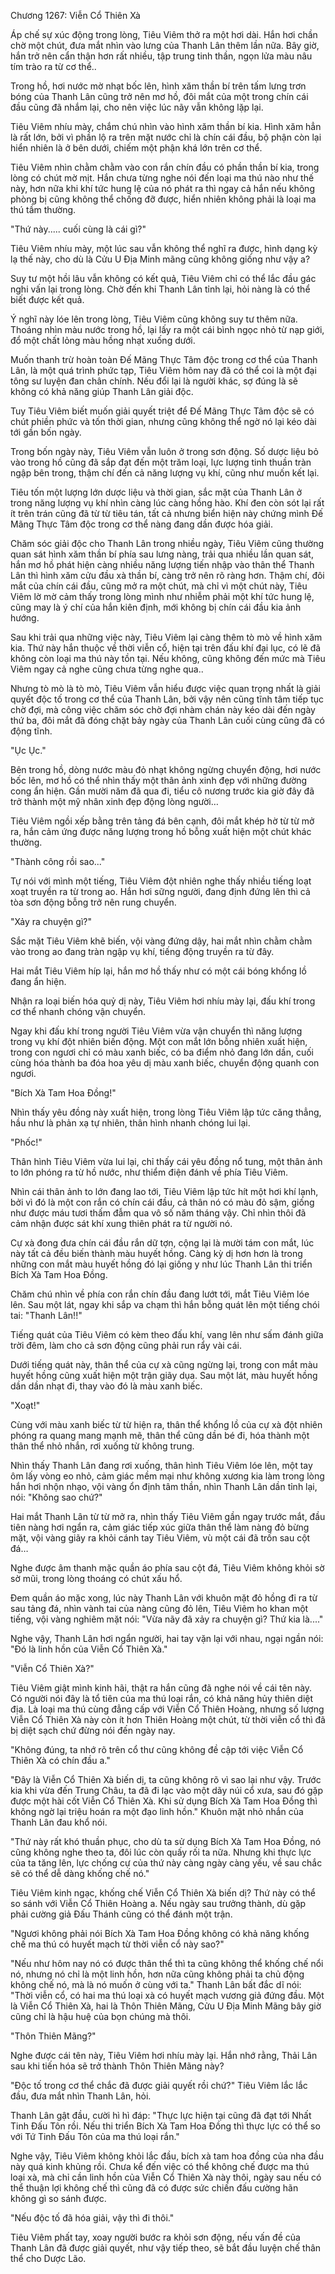




Chương 1267: Viễn Cổ Thiên Xà


Áp chế sự xúc động trong lòng, Tiêu Viêm thở ra một hơi dài. Hắn hơi chần chờ một chút, đưa mắt nhìn vào lưng của Thanh Lân thêm lần nữa. Bây giờ, hắn trở nên cẩn thận hơn rất nhiều, tập trung tinh thần, ngọn lửa màu nâu tím trào ra từ cơ thể..

Trong hồ, hơi nước mờ nhạt bốc lên, hình xăm thần bí trên tấm lưng trơn bóng của Thanh Lân cũng trở nên mơ hồ, đôi mắt của một trong chín cái đầu cũng đã nhắm lại, cho nên việc lúc nãy vẫn không lặp lại.

Tiêu Viêm nhíu mày, chắm chú nhìn vào hình xăm thần bí kia. Hình xăm hẳn là rất lớn, bởi vì phần lộ ra trên mặt nước chỉ là chín cái đầu, bộ phận còn lại hiển nhiên là ở bên dưới, chiếm một phận khá lớn trên cơ thể.

Tiêu Viêm nhìn chằm chằm vào con rắn chín đầu có phần thần bí kia, trong lòng có chút mờ mịt. Hắn chưa từng nghe nói đến loại ma thú nào như thế này, hơn nữa khi khí tức hung lệ của nó phát ra thì ngay cả hắn nếu không phòng bị cũng không thể chống đỡ được, hiển nhiên không phải là loại ma thú tầm thường.

"Thứ này..... cuối cùng là cái gì?"

Tiêu Viêm nhíu mày, một lúc sau vẫn không thể nghĩ ra được, hình dạng kỳ lạ thế này, cho dù là Cửu U Địa Minh mãng cũng không giống như vậy a?

Suy tư một hồi lâu vẫn không có kết quả, Tiêu Viêm chỉ có thể lắc đầu gác nghi vấn lại trong lòng. Chờ đến khi Thanh Lân tỉnh lại, hỏi nàng là có thể biết được kết quả.

Ý nghĩ này lóe lên trong lòng, Tiêu Viêm cũng không suy tư thêm nữa. Thoáng nhìn màu nước trong hồ, lại lấy ra một cái bình ngọc nhỏ từ nạp giới, đổ một chất lỏng màu hồng nhạt xuống dưới.

Muốn thanh trừ hoàn toàn Đế Mãng Thực Tâm độc trong cơ thể của Thanh Lân, là một quá trình phức tạp, Tiêu Viêm hôm nay đã có thể coi là một đại tông sư luyện đan chân chính. Nếu đổi lại là người khác, sợ đúng là sẽ không có khả năng giúp Thanh Lân giải độc.

Tuy Tiêu Viêm biết muốn giải quyết triệt để Đế Mãng Thực Tâm độc sẽ có chút phiền phức và tốn thời gian, nhưng cũng không thể ngờ nó lại kéo dài tới gần bốn ngày.

Trong bốn ngày này, Tiêu Viêm vẫn luôn ở trong sơn động. Số dược liệu bỏ vào trong hồ cũng đã sắp đạt đến một trăm loại, lực lượng tinh thuần tràn ngập bên trong, thậm chí đến cả năng lượng vụ khí, cũng như muốn kết lại.

Tiêu tốn một lượng lớn dược liệu và thời gian, sắc mặt của Thanh Lân ở trong năng lượng vụ khí nhìn càng lúc càng hồng hào. Khí đen còn sót lại rất ít trên trán cũng đã từ từ tiêu tán, tất cả nhưng biển hiện này chứng mình Đế Mãng Thực Tâm độc trong cơ thể nàng đang dần được hóa giải.

Chăm sóc giải độc cho Thanh Lân trong nhiều ngày, Tiêu Viêm cũng thường quan sát hình xăm thần bí phía sau lưng nàng, trải qua nhiều lần quan sát, hắn mơ hồ phát hiện càng nhiều năng lượng tiến nhập vào thân thể Thanh Lân thì hình xăm cửu đầu xà thần bí, càng trở nên rõ ràng hơn. Thậm chí, đôi mắt của chín cái đầu, cũng mở ra một chút, mà chỉ vì một chút này, Tiêu Viêm lờ mờ cảm thấy trong lòng mình như nhiễm phải một khí tức hung lệ, cũng may là ý chí của hắn kiên định, mới không bị chín cái đầu kia ảnh hướng.

Sau khi trải qua những việc này, Tiêu Viêm lại càng thêm tò mò về hình xăm kia. Thứ này hắn thuộc về thời viễn cổ, hiện tại trên đấu khí đại lục, có lẽ đã không còn loại ma thú này tồn tại. Nếu không, cũng không đến mức mà Tiêu Viêm ngay cả nghe cũng chưa từng nghe qua..

Nhưng tò mò là tò mò, Tiêu Viêm vẫn hiểu được việc quan trọng nhất là giải quyết độc tố trong cơ thể của Thanh Lân, bởi vậy nên cũng tĩnh tâm tiếp tục chờ đợi, mà công việc chăm sóc chờ đợi nhàm chán này kéo dài đến ngày thứ ba, đôi mắt đã đóng chặt bảy ngày của Thanh Lân cuối cùng cũng đã có động tĩnh.

"Ục Ục."

Bên trong hồ, dòng nước màu đỏ nhạt không ngừng chuyển động, hơi nước bốc lên, mơ hồ có thể nhìn thấy một thân ảnh xinh đẹp với những đường cong ẩn hiện. Gần mười năm đã qua đi, tiểu cô nương trước kia giờ đây đã trở thành một mỹ nhân xinh đẹp động lòng người…

Tiêu Viêm ngồi xếp bằng trên tảng đá bên cạnh, đôi mắt khép hờ từ từ mở ra, hắn cảm ứng được năng lượng trong hồ bỗng xuất hiện một chút khác thường.

"Thành công rồi sao..."

Tự nói với mình một tiếng, Tiêu Viêm đột nhiên nghe thấy nhiều tiếng loạt xoạt truyền ra từ trong ao. Hắn hơi sững người, đang định đứng lên thì cả tòa sơn động bỗng trở nên rung chuyển.

"Xảy ra chuyện gì?"

Sắc mặt Tiêu Viêm khẽ biến, vội vàng đứng dậy, hai mắt nhìn chằm chằm vào trong ao đang tràn ngập vụ khí, tiếng động truyền ra từ đây.

Hai mắt Tiêu Viêm híp lại, hắn mơ hồ thấy như có một cái bóng khổng lồ đang ẩn hiện.

Nhận ra loại biến hóa quỷ dị này, Tiêu Viêm hơi nhíu mày lại, đấu khí trong cơ thể nhanh chóng vận chuyển.

Ngay khi đấu khí trong người Tiêu Viêm vừa vận chuyển thì năng lượng trong vụ khí đột nhiên biến động. Một con mắt lớn bỗng nhiên xuất hiện, trong con ngươi chỉ có màu xanh biếc, có ba điểm nhỏ đang lớn dần, cuối cùng hóa thành ba đóa hoa yêu dị màu xanh biếc, chuyển động quanh con ngươi.

"Bích Xà Tam Hoa Đồng!"

Nhìn thấy yêu đồng này xuất hiện, trong lòng Tiêu Viêm lập tức căng thẳng, hầu như là phản xạ tự nhiên, thân hình nhanh chóng lui lại.

"Phốc!"

Thân hình Tiêu Viêm vừa lui lại, chỉ thấy cái yêu đồng nổ tung, một thân ảnh to lớn phóng ra từ hồ nước, như thiểm điện đánh về phía Tiêu Viêm.

Nhìn cái thân ảnh to lớn đang lao tới, Tiêu Viêm lập tức hít một hơi khí lạnh, bởi vì đó là một con rắn có chín cái đầu, cả thân nó có màu đỏ sậm, giống như được máu tươi thấm đẫm qua vô số năm tháng vậy. Chỉ nhìn thôi đã cảm nhận được sát khí xung thiên phát ra từ người nó.

Cự xà đong đưa chín cái đầu rắn dữ tợn, cộng lại là mười tám con mắt, lúc này tất cả đều biến thành màu huyết hồng. Càng kỳ dị hơn hơn là trong những con mắt màu huyết hồng đó lại giống y như lúc Thanh Lân thi triển Bích Xà Tam Hoa Đồng.

Chăm chú nhìn về phía con rắn chín đầu đang lướt tới, mắt Tiêu Viêm lóe lên. Sau một lát, ngay khi sắp va chạm thì hắn bỗng quát lên một tiếng chói tai: "Thanh Lân!!"

Tiếng quát của Tiêu Viêm có kèm theo đấu khí, vang lên như sấm đánh giữa trời đêm, làm cho cả sơn động cũng phải run rẩy vài cái.

Dưới tiếng quát này, thân thể của cự xà cũng ngừng lại, trong con mắt màu huyết hồng cũng xuất hiện một trận giãy dụa. Sau một lát, màu huyết hồng dần dần nhạt đi, thay vào đó là màu xanh biếc.

"Xoạt!"

Cùng với màu xanh biếc từ từ hiện ra, thân thể khổng lồ của cự xà đột nhiên phóng ra quang mang mạnh mẽ, thân thể cũng dần bé đi, hóa thành một thân thể nhỏ nhắn, rơi xuống từ không trung.

Nhìn thấy Thanh Lân đang rơi xuống, thân hình Tiêu Viêm lóe lên, một tay ôm lấy vòng eo nhỏ, cảm giác mềm mại như không xương kia làm trong lòng hắn hơi nhộn nhạo, vội vàng ổn định tâm thần, nhìn Thanh Lân dần tỉnh lại, nói: "Không sao chứ?"

Hai mắt Thanh Lân từ từ mở ra, nhìn thấy Tiêu Viêm gần ngay trước mắt, đầu tiên nàng hơi ngẩn ra, cảm giác tiếp xúc giữa thân thể làm nàng đỏ bừng mặt, vội vàng giãy ra khỏi cánh tay Tiêu Viêm, vù một cái đã trốn sau cột đá…

Nghe được âm thanh mặc quần áo phía sau cột đá, Tiêu Viêm không khỏi sờ sờ mũi, trong lòng thoáng có chút xấu hổ.

Đem quần áo mặc xong, lúc này Thanh Lân với khuôn mặt đỏ hồng đi ra từ sau tảng đá, nhìn vành tai của nàng cũng đỏ lên, Tiêu Viêm ho khan một tiếng, vội vàng nghiêm mặt nói: "Vừa nãy đã xảy ra chuyện gì? Thứ kia là...."

Nghe vậy, Thanh Lân hơi ngẩn người, hai tay vặn lại với nhau, ngại ngần nói: "Đó là linh hồn của Viễn Cổ Thiên Xà."

"Viễn Cổ Thiên Xà?"

Tiêu Viêm giật mình kinh hãi, thật ra hắn cũng đã nghe nói về cái tên này. Có người nói đây là tổ tiên của ma thú loại rắn, có khả năng hủy thiên diệt địa. Là loại ma thú cùng đẳng cấp với Viễn Cổ Thiên Hoàng, nhưng số lượng Viễn Cổ Thiên Xà này còn ít hơn Thiên Hoàng một chút, từ thời viễn cổ thì đã bị diệt sạch chứ đừng nói đến ngày nay.

"Không đúng, ta nhớ rõ trên cổ thư cũng không đề cập tới việc Viễn Cổ Thiên Xà có chín đầu a."

"Đây là Viễn Cổ Thiên Xà biến dị, ta cũng không rõ vì sao lại như vậy. Trước kia khi vừa đến Trung Châu, ta đã đi lạc vào một dãy núi cổ xưa, sau đó gặp được một hài cốt Viễn Cổ Thiên Xà. Khi sử dụng Bích Xà Tam Hoa Đồng thì không ngờ lại triệu hoán ra một đạo linh hồn." Khuôn mặt nhỏ nhắn của Thanh Lân đau khổ nói.

"Thứ này rất khó thuần phục, cho dù ta sử dụng Bích Xà Tam Hoa Đồng, nó cũng không nghe theo ta, đôi lúc còn quấy rối ta nữa. Nhưng khi thực lực của ta tăng lên, lực chống cự của thứ này càng ngày càng yếu, về sau chắc sẽ có thể dễ dàng khống chế nó."

Tiêu Viêm kinh ngạc, khống chế Viễn Cổ Thiên Xà biến dị? Thứ này có thể so sánh với Viễn Cổ Thiên Hoàng a. Nếu ngày sau trưởng thành, dù gặp phải cường giả Đấu Thánh cũng có thể đánh một trận.

"Ngươi không phải nói Bích Xà Tam Hoa Đồng không có khả năng khống chế ma thú có huyết mạch từ thời viễn cổ này sao?"

"Nếu như hôm nay nó có được thân thể thì ta cũng không thể khống chế nổi nó, nhưng nó chỉ là một linh hồn, hơn nữa cũng không phải ta chủ động không chế nó, mà là nó muốn ở cùng với ta." Thanh Lân bất đắc dĩ nói: "Thời viễn cổ, có hai ma thú loại xà có huyết mạch vương giả đứng đầu. Một là Viễn Cổ Thiên Xà, hai là Thôn Thiên Mãng, Cửu U Địa Minh Mãng bây giờ cũng chỉ là hậu huệ của bọn chúng mà thôi.

"Thôn Thiên Mãng?"

Nghe được cái tên này, Tiêu Viêm hơi nhíu mày lại. Hắn nhớ rằng, Thải Lân sau khi tiến hóa sẽ trở thành Thôn Thiên Mãng này?

"Độc tố trong cơ thể chắc đã được giải quyết rồi chứ?" Tiêu Viêm lắc lắc đầu, đưa mắt nhìn Thanh Lân, hỏi.

Thanh Lân gật đầu, cười hì hì đáp: "Thực lực hiện tại cũng đã đạt tới Nhất Tinh Đấu Tôn rồi. Nếu thi triển Bích Xà Tam Hoa Đồng thì thực lực có thể so với Tứ Tinh Đấu Tôn của ma thú loại rắn."

Nghe vậy, Tiêu Viêm không khỏi lắc đầu, bích xà tam hoa đồng của nha đầu này quá kinh khủng rồi. Chưa kể đến việc có thể không chế được ma thú loại xà, mà chỉ cần linh hồn của Viễn Cổ Thiên Xà này thôi, ngày sau nếu có thể thuận lợi không chế thì cũng đã có được sức chiến đấu cường hãn không gì so sánh được.

"Nếu độc tố đã hóa giải, vậy thì đi thôi."

Tiêu Viêm phất tay, xoay người bước ra khỏi sơn động, nếu vấn đề của Thanh Lân đã được giải quyết, như vậy tiếp theo, sẽ bắt đầu luyện chế thân thể cho Dược Lão.




